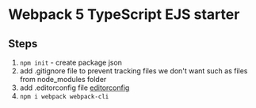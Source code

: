 # Webpack 5 TypeScript EJS starter

## Steps
1. `npm init` - create package json
2. add .gitignore file to prevent tracking files we don't want such as files from node_modules folder
3. add .editorconfig file [editorconfig](https://editorconfig.org/)
4. `npm i webpack webpack-cli`
